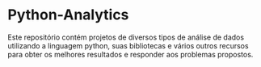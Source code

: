 # Python-Analytics

Este repositório contém projetos de diversos tipos de análise de dados utilizando a linguagem python, suas bibliotecas e vários outros recursos para obter os melhores resultados e responder aos problemas propostos.
